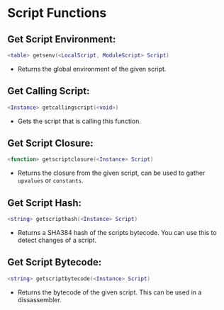 # Script Functions

## Get Script Environment:
```lua
<table> getsenv(<LocalScript, ModuleScript> Script)
```
- Returns the global environment of the given script.

## Get Calling Script:
```lua
<Instance> getcallingscript(<void>)
```
- Gets the script that is calling this function.

## Get Script Closure:
```lua
<function> getscriptclosure(<Instance> Script)
```
- Returns the closure from the given script, can be used to gather `upvalues` or `constants`.

## Get Script Hash:
```lua
<string> getscripthash(<Instance> Script)
```
- Returns a SHA384 hash of the scripts bytecode. You can use this to detect changes of a script.

## Get Script Bytecode:
```lua
<string> getscriptbytecode(<Instance> Script)
```
- Returns the bytecode of the given script. This can be used in a dissassembler.